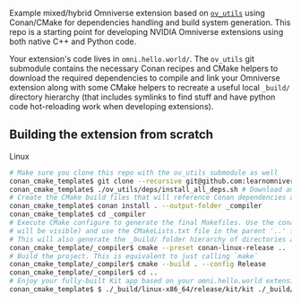 Example mixed/hybrid Omniverse extension based on [`ov_utils`](https://github.com/learnomniverse/ov_utils) using Conan/CMake for dependencies handling and build system generation. This repo is a starting point for developing NVIDIA Omniverse extensions using both native C++ and Python code.

Your extension's code lives in `omni.hello.world/`. The `ov_utils` git submodule contains the necessary Conan recipes and CMake helpers to download the required dependencies to compile and link your Omniverse extension along with some CMake helpers to recreate a useful local `_build/` directory hierarchy (that includes symlinks to find stuff and have python code hot-reloading work when developing extensions).

## Building the extension from scratch
Linux
```bash
# Make sure you clone this repo with the ov_utils submodule as well
conan_cmake_template$ git clone --recursive git@github.com:learnomniverse/conan_cmake_template.git
conan_cmake_template$ ./ov_utils/deps/install_all_deps.sh # Download and locally install all dependencies via Conan
# Create the CMake build files that will reference Conan dependencies automatically in a _compiler/ directory
conan_cmake_template$ conan install . --output-folder _compiler
conan_cmake_template$ cd _compiler
# Execute CMake configure to generate the final Makefiles. Use the conan-linux-release preset (so that deps
# will be visible) and use the CMakeLists.txt file in the parent '..' folder.
# This will also generate the _build/ folder hierarchy of directories and symlinks.
conan_cmake_template/_compiler$ cmake --preset conan-linux-release ..
# Build the project. This is equivalent to just calling `make`
conan_cmake_template/_compiler$ cmake --build . --config Release
conan_cmake_template/_compiler$ cd ..
# Enjoy your fully-built Kit app based on your omni.hello.world extension!
conan_cmake_template$ $ ./_build/linux-x86_64/release/kit/kit ./_build/linux-x86_64/release/apps/omni.app.kit.dev.kit
```